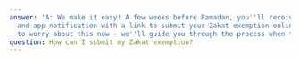 ```yaml
---
answer: 'A: We make it easy! A few weeks before Ramadan, you''ll receive both an email
  and app notification with a link to submit your Zakat exemption online. No need
  to worry about this now - we''ll guide you through the process when the time comes.'
question: How can I submit my Zakat exemption?
---
```

